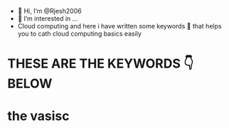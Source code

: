 - 👋 Hi, I’m @Rjesh2006
- 👀 I’m interested in ...
- Cloud computing and here i have written some keywords 🔐 that helps you to cath cloud computing basics easily

<H1> THESE ARE THE KEYWORDS 👇 BELOW<H1/>
the vasisc
